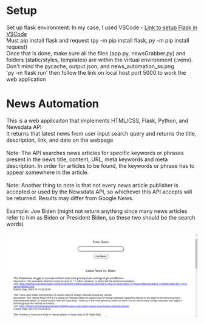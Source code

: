 # Setup
Set up flask environment: In my case, I used VSCode - [Link to setup Flask in VSCode](https://code.visualstudio.com/docs/python/tutorial-flask)<br>
Must pip install flask and request (py -m pip install flask, py -m pip install request)<br>
Once that is done, make sure all the files (app.py, newsGrabber.py) and folders (static/styles, templates) are within the virtual environment (.venv). Don't mind the pycache, output.json, and news_automation_ss.png<br>
'py -m flask run' then follow the link on local host port 5000 to work the web application

# News Automation
This is a web applicaiton that implements HTML/CSS, Flask, Python, and Newsdata API<br>
It returns that latest news from user input search query and returns the title, description, link, and date on the webpage<br><br>
Note: The API searches news articles for specific keywords or phrases present in the news title, content, URL, meta keywords and meta description. In order for articles to be found, the keywords or phrase has to appear somewhere in the article.<br><br>
Note: Another thing to note is that not every news article publisher is accepted or used by the Newsdata API, so whichever this API accepts will be returned. Results may differ from Google News.<br><br>
Example: Joe Biden (might not return anything since many news articles refer to him as Biden or President Biden, so these two should be the search words)<br><br>
![alt text](https://github.com/TheMadBen/news_automation/blob/main/news_automation_ss.png)
